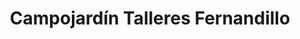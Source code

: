 ---
title: "Campojardín Talleres Fernandillo"
url: /huetor-tajar/campojardin-talleres-fernandillo/
shop: Autowerkstatt
---